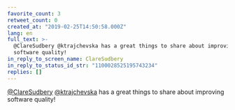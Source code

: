 ```yaml
---
favorite_count: 3
retweet_count: 0
created_at: "2019-02-25T14:50:58.000Z"
lang: en
full_text: >-
  @ClareSudbery @ktrajchevska has a great things to share about improving
  software quality!
in_reply_to_screen_name: ClareSudbery
in_reply_to_status_id_str: "1100028525195743234"
replies: []
---
```


[@ClareSudbery](https://twitter.com/ClareSudbery)
[@ktrajchevska](https://twitter.com/ktrajchevska) has a great things to share
about improving software quality!
